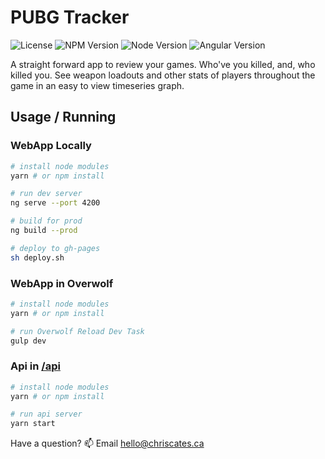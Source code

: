 # PUBG Tracker

![License](https://img.shields.io/badge/license-NONE-blue.svg)
![NPM Version](https://img.shields.io/badge/npm-v6.4.1-blue.svg)
![Node Version](https://img.shields.io/badge/node-v10.14.1-blue.svg)
![Angular Version](https://img.shields.io/badge/angular-v7.1.4-blue.svg)

A straight forward app to review your games. Who've you killed, and, who killed you. See weapon loadouts and other stats of players throughout the game in an easy to view timeseries graph.

## Usage / Running

### WebApp Locally

```bash
# install node modules
yarn # or npm install

# run dev server
ng serve --port 4200

# build for prod
ng build --prod

# deploy to gh-pages
sh deploy.sh
```

### WebApp in Overwolf

```bash
# install node modules
yarn # or npm install

# run Overwolf Reload Dev Task
gulp dev
```

### Api in [/api](./api/README.md)

```bash
# install node modules
yarn # or npm install

# run api server
yarn start
```

Have a question? :mailbox: Email hello@chriscates.ca